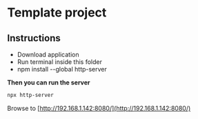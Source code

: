 # Template project


## Instructions

* Download application
* Run terminal inside this folder
* npm install --global http-server

**Then you can run the server**

```bash
npx http-server
```

Browse to [http://192.168.1.142:8080/](http://192.168.1.142:8080/)
